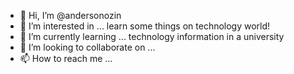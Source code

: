 - 👋 Hi, I’m @andersonozin
- 👀 I’m interested in ... learn some things on technology world!
- 🌱 I’m currently learning ... technology information in a university
- 💞️ I’m looking to collaborate on ...
- 📫 How to reach me ...

<!---
andersonozin/andersonozin is a ✨ special ✨ repository because its `README.md` (this file) appears on your GitHub profile.
You can click the Preview link to take a look at your changes.
--->
